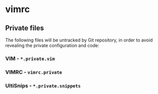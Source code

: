 # vimrc

## Private files

The following files will be untracked by Git repository, in order to avoid revealing the private configuration and code:

### VIM - `*.private.vim`

### VIMRC - `vimrc.private`

### UltiSnips - `*.private.snippets`

